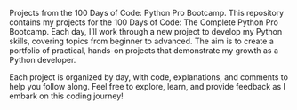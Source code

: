 Projects from the 100 Days of Code: Python Pro Bootcamp.
  This repository contains my projects for the 100 Days of Code: The Complete Python Pro Bootcamp. Each day, I’ll work through a new project to develop my Python skills, covering topics from beginner to advanced.      The aim is to create a portfolio of practical, hands-on projects that demonstrate my growth as a Python developer.

  Each project is organized by day, with code, explanations, and comments to help you follow along. Feel free to explore, learn, and provide feedback as I embark on this coding journey!

